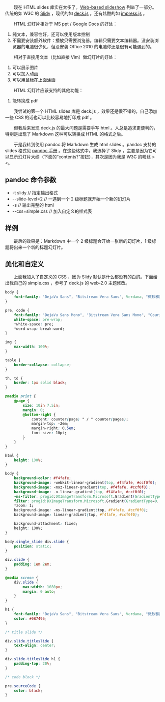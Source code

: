 　　现在 HTML slides 库实在太多了，[Web-based slideshow](https://en.wikipedia.org/wiki/Web-based_slideshow) 列举了一部分。传统的如 W3C 的 [Slidy](www.w3.org/Talks/Tools/Slidy2/) ，现代的如 [deck.js](http://imakewebthings.com/deck.js/) ，还有炫酷的如 [impress.js](http://bartaz.github.io/impress.js/) 。

　　HTML 幻灯片相对于 MS ppt / Google Docs 的好处：

1. 纯文本，兼容性好，还可以使用版本控制
2. 不需要安装额外软件：播放只需要浏览器，编辑只需要文本编辑器。没安装浏览器的电脑很少见，但没安装 Office 2010 的电脑你还是很有可能遇到的。

　　相对于直接用文本（比如直接 Vim）做幻灯片的好处：

1. 可以展示图片
2. 可以加入动画
3. 可以[用鼠标在上面涂画](../html-presentation-annotate/_.html)

　　HTML 幻灯片应该支持的其他功能：

1. 能转换成 pdf

　　我尝试的第一个 HTML slides 库是 deck.js ，效果还是很不错的，自己添加一些 CSS 的话也可以比较容易地打印成 pdf 。

　　但我后来发现 deck.js 的最大问题是需要手写 html 。人总是追求更便利的，特别是出现了 Markdown 这种可以转换成 HTML 的格式之后。

　　于是我转到使用 pandoc 将 Markdown 生成 html slides 。pandoc 支持的 slides 格式见 [pandoc 手册](http://johnmacfarlane.net/pandoc/) 。在这些格式中，我选择了 Slidy ，主要是因为它可以显示幻灯片大纲（下面的“contents?”按钮），其次是因为我是 W3C 的粉丝 > <。

## pandoc 命令参数

* -t slidy // 指定输出格式
* --slide-level=2 // 一遇到一个 2 级标题就开始一个新的幻灯片
* -s // 输出完整的 html
* --css=simple.css // 加入自定义的样式表

## 样例

　　最后的效果是：Markdown 中一个 2 级标题会开始一张新的幻灯片，1 级标题将出来一个新的标题幻灯片。

## 美化和自定义

　　上面我加入了自定义的 CSS ，因为 Slidy 默认是什么都没有的白的。下面给出我自己的 simple.css ，参考了 deck.js 的 web-2.0 主题修改。

```css
body {
	font-family: "DejaVu Sans", "Bitstream Vera Sans", Verdana, "微软雅黑", "WenQuanYi Zen Hei", sans-serif;
}

pre, code {
	font-family: "DejaVu Sans Mono", "Bitstream Vera Sans Mono", "Courier New", "AR PL New Sung Mono", monospace;
	white-space: pre-wrap;
	*white-space: pre;
	*word-wrap: break-word;
}

img {
	max-width: 100%;
}

table {
	border-collapse: collapse;
}

th, td {
	border: 1px solid black;
}

@media print {
	@page {
		size: 10in 7.5in;
		margin: 0;
		@bottom-right {
			content: counter(page) " / " counter(pages);
			margin-top: -2em;
			margin-right: 0.5em;
			font-size: 10pt;
		}
	}
}

html {
	height: 100%;
}

body {
	background-color: #f4fafe;
	background-image: -webkit-linear-gradient(top, #f4fafe, #ccf0f0);
	background-image: -moz-linear-gradient(top, #f4fafe, #ccf0f0);
	background-image: -o-linear-gradient(top, #f4fafe, #ccf0f0);
	-ms-filter: progid:DXImageTransform.Microsoft.Gradient(GradientType=0, StartColorStr='#f4fafe', EndColorStr='#ccf0f0');
	filter: progid:DXImageTransform.Microsoft.Gradient(GradientType=0, StartColorStr='#f4fafe', EndColorStr='#ccf0f0');
	*zoom: 1;
	background-image: -ms-linear-gradient(top, #f4fafe, #ccf0f0);
	background-image: linear-gradient(top, #f4fafe, #ccf0f0);

	background-attachment: fixed;
	height: 100%;
}

body.single_slide div.slide {
	position: static;
}

div.slide {
	padding: 1em 2em;
}

@media screen {
	div.slide {
		max-width: 1080px;
		margin: 0 auto;
	}
}

h1 {
	font-family: "DejaVu Sans", "Bitstream Vera Sans", Verdana, "微软雅黑", "WenQuanYi Zen Hei", sans-serif;
	color: #0B7495;
}

/* title slide */

div.slide.titleslide {
    text-align: center;
}

div.slide.titleslide h1 {
	padding-top: 20%;
}

/* code block */

pre.sourceCode {
	color: black;
}
```
